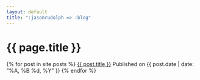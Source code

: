 ```yaml
---
layout: default
title: ":jasonrudolph => :blog"
---
```

# {{ page.title }}

<div class="post-list">
  {% for post in site.posts %}
    <span class="title"><a href="{{ post.url }}" title="{{ post.title }}">{{ post.title }}</a></span>
    <span class="published_on">Published on {{ post.date | date: "%A, %B %d, %Y" }}</span>
  {% endfor %}
</div>